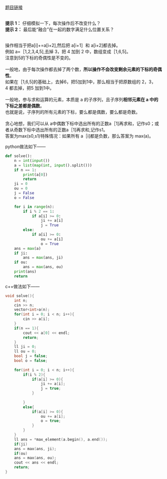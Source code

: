 [题目链接](https://codeforces.com/problemset/problem/1844/C)

<br>**提示 1：** 仔细模拟一下，每次操作后不改变什么？
<br>**提示 2：** 最后能“融合”在一起的数字满足什么位置关系？

<br>操作相当于把a[i]+=a[i+2],然后把 a[i+1］和 a[i+2]都去掉。
<br>例如 a=［1,2,3,4,5],去掉 3，把 4 加到 2 中，数组变成［1,6,5]。
<br>注意到5的下标的奇偶性是不变的。
<br>
<br>一般地，由于每次操作都去掉了两个数，**所以操作不会改变剩余元素的下标的奇偶性**。
<br>如果在［1,6,5]的基础上，去掉6，把5加到1中，那么相当于把原数组的 2，3，4 都去掉，把5 加到1中。
<br>
<br>一般地，参与求和运算的元素，本质是 a 的子序列，且子序列**相邻元素在 a 中的下标之差都是偶数**。
<br>也就是说，子序列的所有元素的下标，要么都是偶数，要么都是奇数。
<br>
<br>贪心地想，我们可以从 a中偶数下标中选出所有的正数a［1]再求和，记作s0；或者从奇数下标中选出所有的正数a［1]再求和,记作s1。
<br>答案为max(s0,s1)特殊情况：如果所有 a［i]都是负数，那么答案为 max(a)。

python做法如下——
```python 
def solve():
    n = int(input()) 
    a = list(map(int, input().split()))  
    if n == 1:
        print(a[0])
        return
    ji = 0  
    ou = 0 
    j = False 
    o = False 

    for i in range(n):
        if i % 2 == 1:
            if a[i] >= 0:
                ji += a[i]
                j = True
        else: 
            if a[i] >= 0:
                ou += a[i]
                o = True
    ans = max(a) 
    if ji:
        ans = max(ans, ji)
    if ou:
        ans = max(ans, ou)
    print(ans)
    return
```
c++做法如下——
```c++
void solve(){
    int n;
    cin >> n;
    vector<int>a(n);
    for(int i = 0; i < n; i++){
        cin >> a[i];
    }
    if(n == 1){
        cout << a[0] << endl;
        return;
    }
    ll ji = 0;
    ll ou = 0;
    bool j = false;
    bool o = false;
 
    for(int i = 0; i < n; i++){
        if(i % 2){
            if(a[i] >= 0){
                ji += a[i];
                j = true;
            }
 
        }
        else{
            if(a[i] >= 0){
                ou += a[i];
                o = true;
            }
        }
    }
    ll ans = *max_element(a.begin(), a.end());
    if(ji)
    ans = max(ans, ji);
    if(ou)
    ans = max(ans, ou);
    cout << ans << endl;
    return;
}
```
